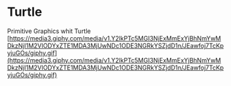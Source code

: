 # Turtle
Primitive Graphics whit Turtle
[https://media3.giphy.com/media/v1.Y2lkPTc5MGI3NjExMmExYjBhNmYwMDkzNjI1M2VlODYxZTE1MDA3MjUwNDc1ODE3NGRkYSZjdD1n/JEawfoj7TcKpyjuGOs/giphy.gif](https://media3.giphy.com/media/v1.Y2lkPTc5MGI3NjExMmExYjBhNmYwMDkzNjI1M2VlODYxZTE1MDA3MjUwNDc1ODE3NGRkYSZjdD1n/JEawfoj7TcKpyjuGOs/giphy.gif)
